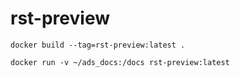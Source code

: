 # rst-preview

`docker build --tag=rst-preview:latest .`

`docker run -v ~/ads_docs:/docs rst-preview:latest`
